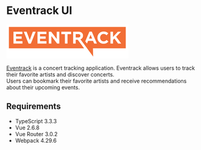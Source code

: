 # Eventrack UI

[![Eventrack logo](https://github.com/FedorSelitsky/eventrack-ui/blob/master/src/assets/images/logo.png)](https://eventrack.org/)

[Eventrack](https://eventrack.org/) is a concert tracking application. Eventrack allows users to track their favorite artists and discover concerts.  
Users can bookmark their favorite artists and receive recommendations about their upcoming events.

## Requirements

* TypeScript 3.3.3
* Vue 2.6.8
* Vue Router 3.0.2
* Webpack 4.29.6
